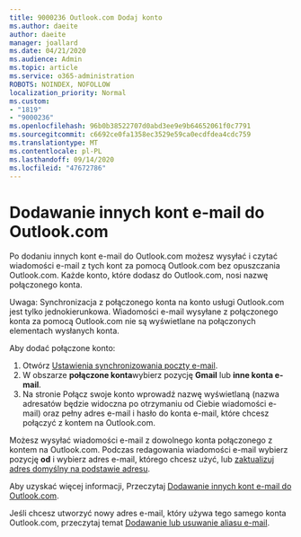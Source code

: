 ```yaml
---
title: 9000236 Outlook.com Dodaj konto
ms.author: daeite
author: daeite
manager: joallard
ms.date: 04/21/2020
ms.audience: Admin
ms.topic: article
ms.service: o365-administration
ROBOTS: NOINDEX, NOFOLLOW
localization_priority: Normal
ms.custom:
- "1819"
- "9000236"
ms.openlocfilehash: 96b0b38522707d0abd3ee9e9b64652061f0c7791
ms.sourcegitcommit: c6692ce0fa1358ec3529e59ca0ecdfdea4cdc759
ms.translationtype: MT
ms.contentlocale: pl-PL
ms.lasthandoff: 09/14/2020
ms.locfileid: "47672786"
---
```

# <a name="add-your-other-email-accounts-to-outlookcom"></a>Dodawanie innych kont e-mail do Outlook.com

Po dodaniu innych kont e-mail do Outlook.com możesz wysyłać i czytać wiadomości e-mail z tych kont za pomocą Outlook.com bez opuszczania Outlook.com. Każde konto, które dodasz do Outlook.com, nosi nazwę połączonego konta.

Uwaga: Synchronizacja z połączonego konta na konto usługi Outlook.com jest tylko jednokierunkowa. Wiadomości e-mail wysyłane z połączonego konta za pomocą Outlook.com nie są wyświetlane na połączonych elementach wysłanych konta.

Aby dodać połączone konto:

1. Otwórz [Ustawienia synchronizowania poczty e-mail](https://go.microsoft.com/fwlink/?linkid=875264).
2. W obszarze **połączone konta**wybierz pozycję **Gmail** lub **inne konta e-mail**.
3. Na stronie Połącz swoje konto wprowadź nazwę wyświetlaną (nazwa adresatów będzie widoczna po otrzymaniu od Ciebie wiadomości e-mail) oraz pełny adres e-mail i hasło do konta e-mail, które chcesz połączyć z kontem na Outlook.com.

Możesz wysyłać wiadomości e-mail z dowolnego konta połączonego z kontem na Outlook.com. Podczas redagowania wiadomości e-mail wybierz pozycję **od** i wybierz adres e-mail, którego chcesz użyć, lub [zaktualizuj adres domyślny na podstawie adresu](https://go.microsoft.com/fwlink/?linkid=875264).

Aby uzyskać więcej informacji, Przeczytaj [Dodawanie innych kont e-mail do Outlook.com](https://support.office.com/article/c5224df4-5885-4e79-91ba-523aa743f0ba?wt.mc_id=Office_Outlook_com_Alchemy).

Jeśli chcesz utworzyć nowy adres e-mail, który używa tego samego konta Outlook.com, przeczytaj temat [Dodawanie lub usuwanie aliasu e-mail](https://support.office.com/article/459b1989-356d-40fa-a689-8f285b13f1f2?wt.mc_id=Office_Outlook_com_Alchemy).